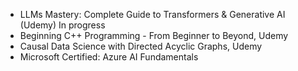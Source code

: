 - LLMs Mastery: Complete Guide to Transformers & Generative AI (Udemy)
In progress
- Beginning C++ Programming - From Beginner to Beyond, Udemy  
- Causal Data Science with Directed Acyclic Graphs, Udemy  
- Microsoft Certified: Azure AI Fundamentals  
